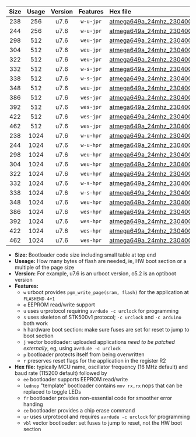 |Size|Usage|Version|Features|Hex file|
|:-:|:-:|:-:|:-:|:--|
|238|256|u7.6|`w-u-jpr`|[atmega649a_24mhz_230400bps_ur_vbl.hex](https://raw.githubusercontent.com/stefanrueger/urboot/main/atmega649a_24mhz_230400bps_ur_vbl.hex)|
|244|256|u7.6|`w-u-jpr`|[atmega649a_24mhz_230400bps_lednop_ur_vbl.hex](https://raw.githubusercontent.com/stefanrueger/urboot/main/atmega649a_24mhz_230400bps_lednop_ur_vbl.hex)|
|298|512|u7.6|`weu-jpr`|[atmega649a_24mhz_230400bps_ee_ur_vbl.hex](https://raw.githubusercontent.com/stefanrueger/urboot/main/atmega649a_24mhz_230400bps_ee_ur_vbl.hex)|
|304|512|u7.6|`weu-jpr`|[atmega649a_24mhz_230400bps_ee_lednop_ur_vbl.hex](https://raw.githubusercontent.com/stefanrueger/urboot/main/atmega649a_24mhz_230400bps_ee_lednop_ur_vbl.hex)|
|322|512|u7.6|`weu-jpr`|[atmega649a_24mhz_230400bps_ee_lednop_fr_ur_vbl.hex](https://raw.githubusercontent.com/stefanrueger/urboot/main/atmega649a_24mhz_230400bps_ee_lednop_fr_ur_vbl.hex)|
|332|512|u7.6|`w-s-jpr`|[atmega649a_24mhz_230400bps_vbl.hex](https://raw.githubusercontent.com/stefanrueger/urboot/main/atmega649a_24mhz_230400bps_vbl.hex)|
|338|512|u7.6|`w-s-jpr`|[atmega649a_24mhz_230400bps_lednop_vbl.hex](https://raw.githubusercontent.com/stefanrueger/urboot/main/atmega649a_24mhz_230400bps_lednop_vbl.hex)|
|348|512|u7.6|`weu-jpr`|[atmega649a_24mhz_230400bps_ee_lednop_fr_ce_ur_vbl.hex](https://raw.githubusercontent.com/stefanrueger/urboot/main/atmega649a_24mhz_230400bps_ee_lednop_fr_ce_ur_vbl.hex)|
|386|512|u7.6|`wes-jpr`|[atmega649a_24mhz_230400bps_ee_vbl.hex](https://raw.githubusercontent.com/stefanrueger/urboot/main/atmega649a_24mhz_230400bps_ee_vbl.hex)|
|392|512|u7.6|`wes-jpr`|[atmega649a_24mhz_230400bps_ee_lednop_vbl.hex](https://raw.githubusercontent.com/stefanrueger/urboot/main/atmega649a_24mhz_230400bps_ee_lednop_vbl.hex)|
|422|512|u7.6|`wes-jpr`|[atmega649a_24mhz_230400bps_ee_lednop_fr_vbl.hex](https://raw.githubusercontent.com/stefanrueger/urboot/main/atmega649a_24mhz_230400bps_ee_lednop_fr_vbl.hex)|
|462|512|u7.6|`wes-jpr`|[atmega649a_24mhz_230400bps_ee_lednop_fr_ce_vbl.hex](https://raw.githubusercontent.com/stefanrueger/urboot/main/atmega649a_24mhz_230400bps_ee_lednop_fr_ce_vbl.hex)|
|238|1024|u7.6|`w-u-hpr`|[atmega649a_24mhz_230400bps_ur.hex](https://raw.githubusercontent.com/stefanrueger/urboot/main/atmega649a_24mhz_230400bps_ur.hex)|
|244|1024|u7.6|`w-u-hpr`|[atmega649a_24mhz_230400bps_lednop_ur.hex](https://raw.githubusercontent.com/stefanrueger/urboot/main/atmega649a_24mhz_230400bps_lednop_ur.hex)|
|298|1024|u7.6|`weu-hpr`|[atmega649a_24mhz_230400bps_ee_ur.hex](https://raw.githubusercontent.com/stefanrueger/urboot/main/atmega649a_24mhz_230400bps_ee_ur.hex)|
|304|1024|u7.6|`weu-hpr`|[atmega649a_24mhz_230400bps_ee_lednop_ur.hex](https://raw.githubusercontent.com/stefanrueger/urboot/main/atmega649a_24mhz_230400bps_ee_lednop_ur.hex)|
|322|1024|u7.6|`weu-hpr`|[atmega649a_24mhz_230400bps_ee_lednop_fr_ur.hex](https://raw.githubusercontent.com/stefanrueger/urboot/main/atmega649a_24mhz_230400bps_ee_lednop_fr_ur.hex)|
|332|1024|u7.6|`w-s-hpr`|[atmega649a_24mhz_230400bps.hex](https://raw.githubusercontent.com/stefanrueger/urboot/main/atmega649a_24mhz_230400bps.hex)|
|338|1024|u7.6|`w-s-hpr`|[atmega649a_24mhz_230400bps_lednop.hex](https://raw.githubusercontent.com/stefanrueger/urboot/main/atmega649a_24mhz_230400bps_lednop.hex)|
|348|1024|u7.6|`weu-hpr`|[atmega649a_24mhz_230400bps_ee_lednop_fr_ce_ur.hex](https://raw.githubusercontent.com/stefanrueger/urboot/main/atmega649a_24mhz_230400bps_ee_lednop_fr_ce_ur.hex)|
|386|1024|u7.6|`wes-hpr`|[atmega649a_24mhz_230400bps_ee.hex](https://raw.githubusercontent.com/stefanrueger/urboot/main/atmega649a_24mhz_230400bps_ee.hex)|
|392|1024|u7.6|`wes-hpr`|[atmega649a_24mhz_230400bps_ee_lednop.hex](https://raw.githubusercontent.com/stefanrueger/urboot/main/atmega649a_24mhz_230400bps_ee_lednop.hex)|
|422|1024|u7.6|`wes-hpr`|[atmega649a_24mhz_230400bps_ee_lednop_fr.hex](https://raw.githubusercontent.com/stefanrueger/urboot/main/atmega649a_24mhz_230400bps_ee_lednop_fr.hex)|
|462|1024|u7.6|`wes-hpr`|[atmega649a_24mhz_230400bps_ee_lednop_fr_ce.hex](https://raw.githubusercontent.com/stefanrueger/urboot/main/atmega649a_24mhz_230400bps_ee_lednop_fr_ce.hex)|

- **Size:** Bootloader code size including small table at top end
- **Useage:** How many bytes of flash are needed, ie, HW boot section or a multiple of the page size
- **Version:** For example, u7.6 is an urboot version, o5.2 is an optiboot version
- **Features:**
  + `w` urboot provides `pgm_write_page(sram, flash)` for the application at `FLASHEND-4+1`
  + `e` EEPROM read/write support
  + `u` uses urprotocol requiring `avrdude -c urclock` for programming
  + `s` uses skeleton of STK500v1 protocol; `-c urclock` and `-c arduino` both work
  + `h` hardware boot section: make sure fuses are set for reset to jump to boot section
  + `j` vector bootloader: uploaded applications *need to be patched externally*, eg, using `avrdude -c urclock`
  + `p` bootloader protects itself from being overwritten
  + `r` preserves reset flags for the application in the register R2
- **Hex file:** typically MCU name, oscillator frequency (16 MHz default) and baud rate (115200 default) followed by
  + `ee` bootloader supports EEPROM read/write
  + `lednop` "template" bootloader contains `mov rx,rx` nops that can be replaced to toggle LEDs
  + `fr` bootloader provides non-essential code for smoother error handing
  + `ce` bootloader provides a chip erase command
  + `ur` uses urprotocol and requires `avrdude -c urclock` for programming
  + `vbl` vector bootloader: set fuses to jump to reset, not the HW boot section
